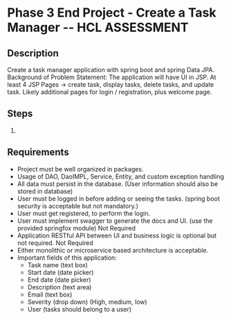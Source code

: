 # Phase 3 End Project - Create a Task Manager -- HCL ASSESSMENT

## Description
Create a task manager application with spring boot and spring Data JPA.
Background of Problem Statement:
The application will have UI in JSP.
At least 4 JSP Pages -> create task, display tasks, delete tasks, and update task.
Likely additional pages for login / registration, plus welcome page.

## Steps
1. 

## Requirements
- Project must be well organized in packages.
- Usage of DAO, DaoIMPL, Service, Entity, and custom exception handling
- All data must persist in the database. (User information should also be stored in database)
- User must be logged in before adding or seeing the tasks. (spring boot security is acceptable but not mandatory.)
- User must get registered, to perform the login.
- User must implement swagger to generate the docs and UI. (use the provided springfox module) Not Required
- Application RESTful API between UI and business logic is optional but not required. Not Required
- Either monolithic or microservice based architecture is acceptable.
- Important fields of this application:
    - Task name (text box)
    - Start date (date picker)
    - End date (date picker)
    - Description (text area)
    - Email (text box)
    - Severity (drop down) (High, medium, low)
    - User (tasks should belong to a user)